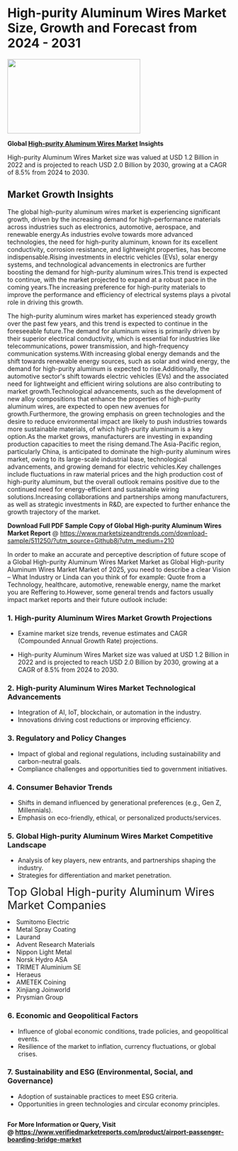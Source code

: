 <H1>High-purity Aluminum Wires Market Size, Growth and Forecast from 2024 - 2031</H1><img class="aligncenter size-medium wp-image-584254" src="https://thirdeyenews.in/wp-content/uploads/2024/09/Global-Market-Research-300x168.jpeg" alt="" width="300" height="168" /><p><strong>Global&nbsp;<a href="https://www.marketsizeandtrends.com/download-sample/511250/?utm_source=Github8j?utm_medium=210">High-purity Aluminum Wires Market</a> Insights</strong></p><p>High-purity Aluminum Wires Market size was valued at USD 1.2 Billion in 2022 and is projected to reach USD 2.0 Billion by 2030, growing at a CAGR of 8.5% from 2024 to 2030.</p><p><h2>Market Growth Insights</h2> <p>The global high-purity aluminum wires market is experiencing significant growth, driven by the increasing demand for high-performance materials across industries such as electronics, automotive, aerospace, and renewable energy.As industries evolve towards more advanced technologies, the need for high-purity aluminum, known for its excellent conductivity, corrosion resistance, and lightweight properties, has become indispensable.Rising investments in electric vehicles (EVs), solar energy systems, and technological advancements in electronics are further boosting the demand for high-purity aluminum wires.This trend is expected to continue, with the market projected to expand at a robust pace in the coming years.The increasing preference for high-purity materials to improve the performance and efficiency of electrical systems plays a pivotal role in driving this growth.</p> <p>The high-purity aluminum wires market has experienced steady growth over the past few years, and this trend is expected to continue in the foreseeable future.The demand for aluminum wires is primarily driven by their superior electrical conductivity, which is essential for industries like telecommunications, power transmission, and high-frequency communication systems.With increasing global energy demands and the shift towards renewable energy sources, such as solar and wind energy, the demand for high-purity aluminum is expected to rise.Additionally, the automotive sector's shift towards electric vehicles (EVs) and the associated need for lightweight and efficient wiring solutions are also contributing to market growth.Technological advancements, such as the development of new alloy compositions that enhance the properties of high-purity aluminum wires, are expected to open new avenues for growth.Furthermore, the growing emphasis on green technologies and the desire to reduce environmental impact are likely to push industries towards more sustainable materials, of which high-purity aluminum is a key option.As the market grows, manufacturers are investing in expanding production capacities to meet the rising demand.The Asia-Pacific region, particularly China, is anticipated to dominate the high-purity aluminum wires market, owing to its large-scale industrial base, technological advancements, and growing demand for electric vehicles.Key challenges include fluctuations in raw material prices and the high production cost of high-purity aluminum, but the overall outlook remains positive due to the continued need for energy-efficient and sustainable wiring solutions.Increasing collaborations and partnerships among manufacturers, as well as strategic investments in R&D, are expected to further enhance the growth trajectory of the market.</p> <p><span class=""><strong>Download Full PDF Sample Copy of Global High-purity Aluminum Wires Market Report</strong> @ <a href="https://www.marketsizeandtrends.com/download-sample/511250/?utm_source=Github8j?utm_medium=210" target="_blank">https://www.marketsizeandtrends.com/download-sample/511250/?utm_source=Github8j?utm_medium=210</a></span></p><p>In order to make an accurate and perceptive description of future scope of a Global&nbsp;High-purity Aluminum Wires Market Market as Global&nbsp;High-purity Aluminum Wires Market Market of 2025, you need to describe a clear Vision &ndash; What Industry or Linda can you think of for example: Quote from a Technology, healthcare, automotive, renewable energy, name the market you are Reffering to.However, some general trends and factors usually impact market reports and their future outlook include:</p><h3>1.&nbsp;<strong>High-purity Aluminum Wires Market Growth Projections</strong></h3><ul><li>Examine market size trends, revenue estimates and CAGR (Compounded Annual Growth Rate) projections.</li><li><p>High-purity Aluminum Wires Market size was valued at USD 1.2 Billion in 2022 and is projected to reach USD 2.0 Billion by 2030, growing at a CAGR of 8.5% from 2024 to 2030.</p></li></ul><h3>2.&nbsp;<strong>High-purity Aluminum Wires Market Technological Advancements</strong></h3><ul><li>Integration of AI, IoT, blockchain, or automation in the industry.</li><li>Innovations driving cost reductions or improving efficiency.</li></ul><h3>3.&nbsp;<strong>Regulatory and Policy Changes</strong></h3><ul><li>Impact of global and regional regulations, including sustainability and carbon-neutral goals.</li><li>Compliance challenges and opportunities tied to government initiatives.</li></ul><h3>4.&nbsp;<strong>Consumer Behavior Trends</strong></h3><ul><li>Shifts in demand influenced by generational preferences (e.g., Gen Z, Millennials).</li><li>Emphasis on eco-friendly, ethical, or personalized products/services.</li></ul><h3>5.&nbsp;<strong>Global High-purity Aluminum Wires Market Competitive Landscape</strong></h3><ul><li>Analysis of key players, new entrants, and partnerships shaping the industry.</li><li>Strategies for differentiation and market penetration.</li></ul><p data-pm-slice="1 1 []"><span style="color: inherit; font-family: inherit; font-size: 25px;">Top Global High-purity Aluminum Wires Market Companies</span></p><div class="" data-test-id=""><p><li>Sumitomo Electric</li><li> Metal Spray Coating</li><li> Laurand</li><li> Advent Research Materials</li><li> Nippon Light Metal</li><li> Norsk Hydro ASA</li><li> TRIMET Aluminium SE</li><li> Heraeus</li><li> AMETEK Coining</li><li> Xinjiang Joinworld</li><li> Prysmian Group</li></p></div><h3>6.&nbsp;<strong>Economic and Geopolitical Factors</strong></h3><ul><li>Influence of global economic conditions, trade policies, and geopolitical events.</li><li>Resilience of the market to inflation, currency fluctuations, or global crises.</li></ul><h3>7.&nbsp;<strong>Sustainability and ESG (Environmental, Social, and Governance)</strong></h3><ul><li>Adoption of sustainable practices to meet ESG criteria.</li><li>Opportunities in green technologies and circular economy principles.</li></ul><h2><strong style="font-size: 14px;">For More Information or Query, Visit @&nbsp;</strong><a style="background-color: #ffffff; font-size: 14px;" href="https://www.marketsizeandtrends.com/report/high-purity-aluminum-wires-market/" target="_blank">https://www.verifiedmarketreports.com/product/airport-passenger-boarding-bridge-market</a></h2>